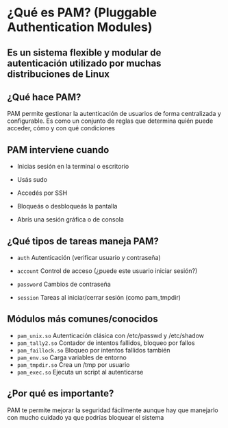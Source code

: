 # ¿Qué es PAM? (Pluggable Authentication Modules)

## Es un sistema flexible y modular de autenticación utilizado por muchas distribuciones de Linux

## ¿Qué hace PAM?

PAM permite gestionar la autenticación de usuarios de forma centralizada y configurable. Es como un conjunto de reglas que determina quién puede acceder, cómo y con qué condiciones

## PAM interviene cuando

- Inicias sesión en la terminal o escritorio

- Usás sudo

- Accedés por SSH

- Bloqueás o desbloqueás la pantalla

- Abrís una sesión gráfica o de consola

## ¿Qué tipos de tareas maneja PAM?

- `auth` 	Autenticación (verificar usuario y contraseña)

- `account`	Control de acceso (¿puede este usuario iniciar sesión?)

- `password`	Cambios de contraseña

- `session`	Tareas al iniciar/cerrar sesión (como pam_tmpdir)

## Módulos más comunes/conocidos

- `pam_unix.so`	Autenticación clásica con /etc/passwd y /etc/shadow
- `pam_tally2.so`	Contador de intentos fallidos, bloqueo por fallos
- `pam_faillock.so`	Bloqueo por intentos fallidos también
- `pam_env.so`	Carga variables de entorno
- `pam_tmpdir.so`	Crea un /tmp por usuario
- `pam_exec.so`	Ejecuta un script al autenticarse

## ¿Por qué es importante?

PAM te permite mejorar la seguridad fácilmente aunque hay que manejarlo con mucho cuidado ya que podrías bloquear el sistema
